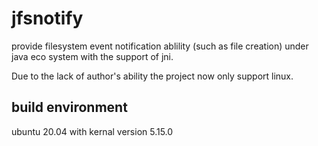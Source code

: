 # jfsnotify
provide filesystem event notification ablility (such as file creation) under java eco system with the support of jni.

Due to the lack of author's ability the project now only support linux.


## build environment

ubuntu 20.04 with kernal version 5.15.0

